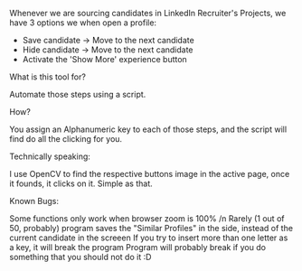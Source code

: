 Whenever we are sourcing candidates in LinkedIn Recruiter's Projects, we have 3 options we when open a profile:

- Save candidate -> Move to the next candidate
- Hide candidate -> Move to the next candidate
- Activate the 'Show More' experience button

What is this tool for?

Automate those steps using a script.

How?

You assign an Alphanumeric key to each of those steps, and the script will find do all the clicking for you.

Technically speaking:

I use OpenCV to find the respective buttons image in the active page, once it founds, it clicks on it. Simple as that.


Known Bugs:

Some functions only work when browser zoom is 100% /n
Rarely (1 out of 50, probably) program saves the "Similar Profiles" in the side, instead of the current candidate in the screeen
If you try to insert more than one letter as a key, it will break the program 
Program will probably break if you do something that you should not do it :D
